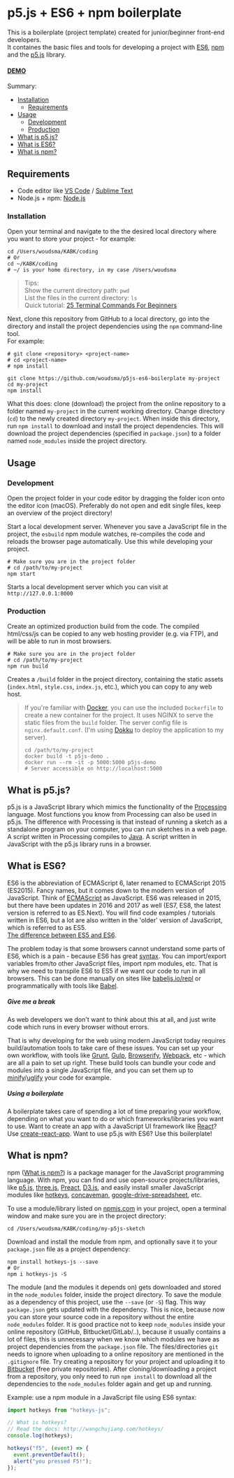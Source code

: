 # p5.js + ES6 + npm boilerplate

This is a boilerplate (project template) created for junior/beginner front-end developers.  
It containes the basic files and tools for developing a project with [ES6](https://codeburst.io/es6-tutorial-for-beginners-5f3c4e7960be), [npm](https://www.npmjs.com/) and the [p5.js](https://p5js.org/) library.

#### [DEMO](https://p5js-demo.omnio.studio/)

Summary:

- [Installation](#installation)
  - [Requirements](#requirements)
- [Usage](#usage)
  - [Development](#development)
  - [Production](#production)
- [What is p5.js?](#what-is-p5js)
- [What is ES6?](#what-is-es6)
- [What is npm?](#what-is-npm)

## Requirements

- Code editor like [VS Code](https://code.visualstudio.com) / [Sublime Text](https://www.sublimetext.com)
- Node.js + npm: [Node.js](https://nodejs.org/en/)

### Installation

Open your terminal and navigate to the the desired local directory where you want to store your project - for example:

```shell
cd /Users/woudsma/KABK/coding
# Or
cd ~/KABK/coding
# ~/ is your home directory, in my case /Users/woudsma
```

> Tips:  
> Show the current directory path: `pwd`  
> List the files in the current directory: `ls`  
> Quick tutorial: [25 Terminal Commands For Beginners](https://www.youtube.com/watch?v=oStNbXzv7mE)

Next, clone this repository from GitHub to a local directory, go into the directory and install the project dependencies using the `npm` command-line tool.  
For example:

```shell
# git clone <repository> <project-name>
# cd <project-name>
# npm install

git clone https://github.com/woudsma/p5js-es6-boilerplate my-project
cd my-project
npm install
```

What this does: clone (download) the project from the online repository to a folder named `my-project` in the current working directory. Change directory (`cd`) to the newly created directory `my-project`. When inside this directory, run `npm install` to download and install the project dependencies. This will download the project dependencies (specified in `package.json`) to a folder named `node_modules` inside the project directory.

## Usage

### Development

Open the project folder in your code editor by dragging the folder icon onto the editor icon (macOS). Preferably do not open and edit single files, keep an overview of the project directory!

Start a local development server. Whenever you save a JavaScript file in the project, the `esbuild` npm module watches, re-compiles the code and reloads the browser page automatically. Use this while developing your project.

```shell
# Make sure you are in the project folder
# cd /path/to/my-project
npm start
```

Starts a local development server which you can visit at `http://127.0.0.1:8000`

### Production

Create an optimized production build from the code. The compiled html/css/js can be copied to any web hosting provider (e.g. via FTP), and will be able to run in most browsers.

```shell
# Make sure you are in the project folder
# cd /path/to/my-project
npm run build
```

Creates a `/build` folder in the project directory, containing the static assets (`index.html`, `style.css`, `index.js`, etc.), which you can copy to any web host.

> If you're familiar with [Docker](https://www.docker.com/products/docker-desktop/), you can use the included `Dockerfile` to create a new container for the project. It uses NGINX to serve the static files from the `build` folder. The server config file is `nginx.default.conf`. (I'm using [Dokku](https://dokku.com/) to deploy the application to my server).
>
> ```shell
> cd /path/to/my-project
> docker build -t p5js-demo .
> docker run --rm -it -p 5000:5000 p5js-demo
> # Server accessible on http://localhost:5000
> ```

## What is p5.js?

p5.js is a JavaScript library which mimics the functionality of the [Processing](https://processing.org/) language. Most functions you know from Processing can also be used in p5.js. The difference with Processing is that instead of running a sketch as a standalone program on your computer, you can run sketches in a web page. A script written in Processing compiles to [Java](<https://nl.wikipedia.org/wiki/Java_(programmeertaal)> "[not to be confused with JavaScript](https://www.keycdn.com/support/difference-between-java-and-javascript/"). A script written in JavaScript with the p5.js library runs in a browser.

## What is ES6?

ES6 is the abbreviation of ECMAScript 6, later renamed to ECMAScript 2015 (ES2015). Fancy names, but it comes down to the modern version of JavaScript. Think of [ECMAScript](https://en.wikipedia.org/wiki/ECMAScript) as JavaScript. ES6 was released in 2015, but there have been updates in 2016 and 2017 as well (ES7, ES8, the latest version is referred to as ES.Next). You will find code examples / tutorials written in ES6, but a lot are also written in the 'older' version of JavaScript, which is referred to as ES5.  
[The difference between ES5 and ES6](https://codeburst.io/es5-vs-es6-with-example-code-9901fa0136fc).

The problem today is that some browsers cannot understand some parts of ES6, which is a pain - because ES6 has great [syntax](https://www.w3schools.com/js/js_syntax.asp). You can import/export variables from/to other JavaScript files, import npm modules, etc. That is why we need to transpile ES6 to ES5 if we want our code to run in all browsers. This can be done manually on sites like [babeljs.io/repl](https://babeljs.io/repl/#?babili=false&browsers=&build=&builtIns=false&code_lz=MYewdgzgLgBAtgVwDZQJYAckE8YF4YAUAhgDQwBGAlHgHwxEwBUFAUC4ihtgQExk-UgA&debug=false&forceAllTransforms=false&shippedProposals=false&circleciRepo=&evaluate=false&fileSize=false&lineWrap=false&presets=es2015%2Cstage-0%2Cstage-1%2Cstage-2%2Cstage-3&prettier=false&targets=&version=6.26.0&envVersion=) or programmatically with tools like [Babel](https://babeljs.io/).

##### Give me a break

As web developers we don't want to think about this at all, and just write code which runs in every browser without errors.

That is why developing for the web using modern JavaScript today requires build/automation tools to take care of these issues. You can set up your own workflow, with tools like [Grunt](https://gruntjs.com/), [Gulp](https://gulpjs.com/), [Browserify](http://browserify.org/), [Webpack](https://webpack.js.org/), etc - which are all a pain to set up right. These build tools can bundle your code and modules into a single JavaScript file, and you can set them up to [minify](https://jscompress.com/)/[uglify](https://www.uglifyjs.net/) your code for example.

##### Using a boilerplate

A boilerplate takes care of spending a lot of time preparing your workflow, depending on what you want to do or which frameworks/libraries you want to use. Want to create an app with a JavaScript UI framework like [React](https://reactjs.org/)? Use [create-react-app](https://github.com/facebook/create-react-app). Want to use p5.js with ES6? Use this boilerplate!

## What is npm?

npm ([What is npm?](https://docs.npmjs.com/getting-started/what-is-npm)) is a package manager for the JavaScript programming language. With npm, you can find and use open-source projects/libraries, like [p5.js](https://p5js.org/), [three.js](https://threejs.org/), [Preact](https://github.com/developit/preact), [D3.js](https://d3js.org/), and easily install smaller JavaScript modules like [hotkeys](https://github.com/jaywcjlove/hotkeys), [concaveman](https://github.com/mapbox/concaveman), [google-drive-spreadsheet](https://github.com/bgdavidx/google-drive-spreadsheet), etc.

To use a module/library listed on [npmjs.com](https://www.npmjs.com/) in your project, open a terminal window and make sure you are in the project directory:

```shell
cd /Users/woudsma/KABK/coding/my-p5js-sketch
```

Download and install the module from npm, and optionally save it to your `package.json` file as a project dependency:

```shell
npm install hotkeys-js --save
# Or
npm i hotkeys-js -S
```

The module (and the modules it depends on) gets downloaded and stored in the `node_modules` folder, inside the project directory. To save the module as a dependency of this project, use the `--save` (or `-S`) flag. This way `package.json` gets updated with the dependency. This is nice, because now you can store your source code in a repository without the entire `node_modules` folder. It is good practice not to keep `node_modules` inside your online repository (GitHub, Bitbucket/GitLab/..), because it usually contains a lot of files, this is unnecessary when we know which modules we have as project dependencies from the `package.json` file. The files/directories `git` needs to ignore when uploading to a online repository are mentioned in the `.gitignore` file. Try creating a repository for your project and uploading it to [Bitbucket](https://bitbucket.org/) (free private repositories). After cloning/downloading a project from a repository, you only need to run `npm install` to download all the dependencies to the `node_modules` folder again and get up and running.

Example: use a npm module in a JavaScript file using ES6 syntax:

```js
import hotkeys from "hotkeys-js";

// What is hotkeys?
// Read the docs: http://wangchujiang.com/hotkeys/
console.log(hotkeys);

hotkeys("f5", (event) => {
  event.preventDefault();
  alert("you pressed F5!");
});
```
